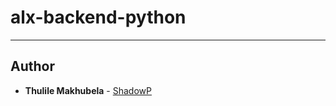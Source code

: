 # alx-backend-python

---

## Author
* **Thulile Makhubela** - [ShadowP](./https://github.com/ShadowP2066)
